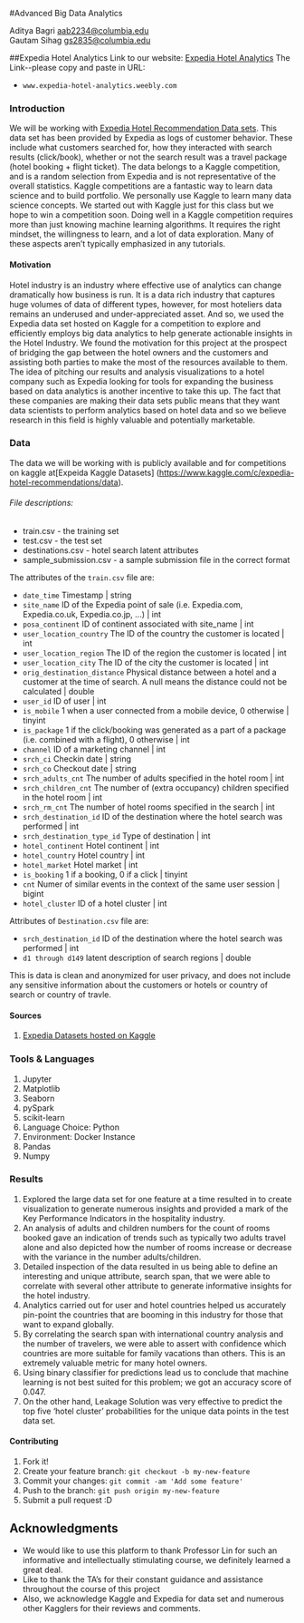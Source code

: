 #Advanced Big Data Analytics

Aditya Bagri         aab2234@columbia.edu                                            
Gautam Sihag         gs2835@columbia.edu   

##Expedia Hotel Analytics
Link to our website: 
[Expedia Hotel Analytics](www.expedia-hotel-analytics.weebly.com)
The Link--please copy and paste in URL:
- `www.expedia-hotel-analytics.weebly.com`


### Introduction

We will be working with [Expedia Hotel Recommendation Data sets](https://www.kaggle.com/c/expedia-hotel-recommendations/data). This data set has been provided by Expedia as logs of customer behavior. These include what customers searched for, how they interacted with search results (click/book), whether or not the search result was a travel package (hotel booking + flight ticket).
The data belongs to a Kaggle competition, and is a random selection from Expedia and is not representative of the overall statistics.
Kaggle competitions are a fantastic way to learn data science and to build portfolio. We personally use Kaggle to learn many data science concepts. We started out with Kaggle just for this class but we hope to win a competition soon.
Doing well in a Kaggle competition requires more than just knowing machine learning algorithms. It requires the right mindset, the willingness to learn, and a lot of data exploration. Many of these aspects aren’t typically emphasized in any tutorials.

#### Motivation
Hotel industry is an industry where effective use of analytics can change dramatically how business is run. It is a data rich industry that captures huge volumes of data of different types, however, for most hoteliers data remains an underused and under-appreciated asset. And so, we used the Expedia data set hosted on Kaggle for a competition to explore and efficiently employs big data analytics to help generate actionable insights in the Hotel Industry. We found the motivation for this project at the prospect of bridging the gap between the hotel owners and the customers and assisting both parties to make the most of the resources available to them. The idea of pitching our results and analysis visualizations to a hotel company such as Expedia looking for tools for expanding the business based on data analytics is another incentive to take this up. The fact that these companies are making their data sets public means that they want data scientists to perform analytics based on hotel data and so we believe research in this field is highly valuable and potentially marketable.


### Data
The data we will be working with is publicly available and for competitions on kaggle at[Expeida Kaggle Datasets] (https://www.kaggle.com/c/expedia-hotel-recommendations/data).  



###### File descriptions:

- train.csv - the training set
- test.csv - the test set
- destinations.csv - hotel search latent attributes
- sample_submission.csv - a sample submission file in the correct format


The attributes of the `train.csv` file are:

- `date_time`	Timestamp	| string
- `site_name`	ID of the Expedia point of sale (i.e. Expedia.com, Expedia.co.uk, Expedia.co.jp, ...)	| int
- `posa_continent`	ID of continent associated with site_name	| int
- `user_location_country`	The ID of the country the customer is located	| int
- `user_location_region`	The ID of the region the customer is located	| int
- `user_location_city`	The ID of the city the customer is located	| int
- `orig_destination_distance`	Physical distance between a hotel and a customer at the time of search. A null means the distance could not be calculated	| double
- `user_id`	ID of user	| int
- `is_mobile`	1 when a user connected from a mobile device, 0 otherwise	| tinyint
- `is_package`	1 if the click/booking was generated as a part of a package (i.e. combined with a flight), 0 otherwise	| int
- `channel`	ID of a marketing channel	| int
- `srch_ci`	Checkin date	| string
- `srch_co`	Checkout date	| string
- `srch_adults_cnt`	The number of adults specified in the hotel room	| int
- `srch_children_cnt`	The number of (extra occupancy) children specified in the hotel room	| int
- `srch_rm_cnt`	The number of hotel rooms specified in the search	| int
- `srch_destination_id`	ID of the destination where the hotel search was performed	| int
- `srch_destination_type_id`	Type of destination	| int
- `hotel_continent`	Hotel continent	| int
- `hotel_country`	Hotel country	| int
- `hotel_market`	Hotel market	| int
- `is_booking`	1 if a booking, 0 if a click	| tinyint
- `cnt`	Numer of similar events in the context of the same user session	| bigint
- `hotel_cluster`	ID of a hotel cluster	| int

Attributes of `Destination.csv` file are:
- `srch_destination_id`	ID of the destination where the hotel search was performed	| int
- `d1 through d149`	latent description of search regions	| double

This is data is clean and anonymized for user privacy, and does not include any sensitive information about the customers or hotels or country of search or country of travle.


#### Sources
1. [Expedia Datasets hosted on Kaggle](https://www.kaggle.com/c/expedia-hotel-recommendations/data)


### Tools & Languages

1. Jupyter
2. Matplotlib
3. Seaborn
4. pySpark
5. scikit-learn
6. Language Choice: Python
7. Environment: Docker Instance
8. Pandas
9. Numpy
 
### Results

1. Explored the large data set for one feature at a time resulted in to create visualization to generate numerous insights and provided a mark of the Key Performance Indicators in the hospitality industry.
2. An analysis of adults and children numbers for the count of rooms booked gave an indication of trends such as typically two adults travel alone and also depicted how the number of rooms increase or decrease with the variance in the number adults/children.
3. Detailed inspection of the data resulted in us being able to define an interesting and unique attribute, search span, that we were able to correlate with several other attribute to generate informative insights for the hotel industry.
4. Analytics carried out for user and hotel countries helped us accurately pin-point the countries that are booming in this industry for those that want to expand globally.
5. By correlating the search span with international country analysis and the number of travelers, we were able to assert with confidence which countries are more suitable for family vacations than others. This is an extremely valuable metric for many hotel owners. 
6. Using binary classifier for predictions lead us to conclude that machine learning is not best suited for this problem; we got an accuracy score of 0.047. 
7. On the other hand, Leakage Solution was very effective to predict the top five ‘hotel cluster’ probabilities for the unique data points in the test data set.



#### Contributing
1. Fork it!
2. Create your feature branch: `git checkout -b my-new-feature`
3. Commit your changes: `git commit -am 'Add some feature'`
4. Push to the branch: `git push origin my-new-feature`
5. Submit a pull request :D 

## Acknowledgments

* We would like to use this platform to thank Professor Lin for such an informative and intellectually stimulating course, we definitely learned a great deal.
* Like to thank the TA’s for their constant guidance and assistance throughout the course of this project
* Also, we acknowledge Kaggle and Expedia for data set and numerous other Kagglers for their reviews and comments. 
